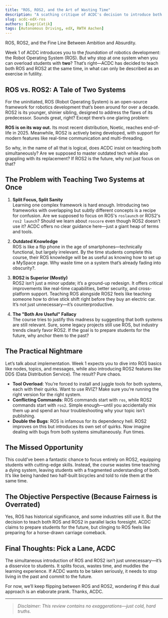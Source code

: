 ```yaml
---
title: "ROS, ROS2, and the Art of Wasting Time"
description: "A scathing critique of ACDC's decision to introduce both ROS and ROS2 in Week 1—because who doesn’t love learning outdated tech alongside its replacement?"
slug: acdc-edX-ros
authors: [CagriCatik]
tags: [Autonomous Driving, edX, RWTH Aachen]
---
```


ROS, ROS2, and the Fine Line Between Ambition and Absurdity. 


<!-- truncate -->

Week 1 of ACDC introduces you to the *foundation* of robotics development: the Robot Operating System (ROS). But why stop at one system when you can overload students with **two**? That’s right—ACDC has decided to teach both ROS and ROS2 at the same time, in what can only be described as an exercise in futility.

## ROS vs. ROS2: A Tale of Two Systems

For the uninitiated, ROS (Robot Operating System) is an open-source framework for robotics development that’s been around for over a decade. ROS2 is its younger, shinier sibling, designed to address the flaws of its predecessor. Sounds great, right? Except there’s one glaring problem:

**ROS is on its way out.** Its most recent distribution, Noetic, reaches end-of-life in 2025. Meanwhile, ROS2 is actively being developed, with support for modern features like real-time communication and multi-threading.

So why, in the name of all that is logical, does ACDC insist on teaching both simultaneously? Are we supposed to master outdated tech while also grappling with its replacement? If ROS2 is the future, why not just focus on that?

## The Problem with Teaching Two Systems at Once

1. **Split Focus, Split Sanity**  
   Learning one complex framework is hard enough. Introducing two frameworks with overlapping but subtly different concepts is a recipe for confusion. Are we supposed to focus on ROS's `roslaunch` or ROS2's `ros2 launch`? Should we learn about `roscore` even though ROS2 doesn’t use it? ACDC offers no clear guidance here—just a giant heap of terms and tools.

2. **Outdated Knowledge**  
   ROS is like a flip phone in the age of smartphones—technically functional, but largely irrelevant. By the time students complete this course, their ROS knowledge will be as useful as knowing how to set up a MySpace page. Why waste time on a system that’s already fading into obscurity?.

3. **ROS2 is Superior (Mostly)**  
   ROS2 isn’t just a minor update; it’s a ground-up redesign. It offers critical improvements like real-time capabilities, better security, and cross-platform support. Teaching ROS alongside ROS2 feels like teaching someone how to drive stick shift right before they buy an electric car. It’s not just unnecessary—it’s counterproductive.

4. **The "Both Are Useful" Fallacy**  
   The course tries to justify this madness by suggesting that both systems are still relevant. Sure, some legacy projects still use ROS, but industry trends clearly favor ROS2. If the goal is to prepare students for the future, why anchor them to the past?

## The Practical Nightmare

Let’s talk about implementation. Week 1 expects you to dive into ROS basics like nodes, topics, and messages, while also introducing ROS2 features like DDS (Data Distribution Service). The result? Pure chaos.

- **Tool Overload**: You’re forced to install and juggle tools for both systems, each with their quirks. Want to use RVIZ? Make sure you’re running the right version for the right system.
- **Conflicting Commands**: ROS commands start with `ros`, while ROS2 commands start with `ros2`. Simple enough—until you accidentally mix them up and spend an hour troubleshooting why your topic isn’t publishing.
- **Double the Bugs**: ROS is infamous for its dependency hell. ROS2 improves on this but introduces its own set of quirks. Now imagine dealing with bugs from both systems simultaneously. Fun times.

## The Missed Opportunity

This could’ve been a fantastic chance to focus entirely on ROS2, equipping students with cutting-edge skills. Instead, the course wastes time teaching a dying system, leaving students with a fragmented understanding of both. It’s like being handed two half-built bicycles and told to ride them at the same time.

## The Objective Perspective (Because Fairness is Overrated)

Yes, ROS has historical significance, and some industries still use it. But the decision to teach both ROS and ROS2 in parallel lacks foresight. ACDC claims to prepare students for the future, but clinging to ROS feels like preparing for a horse-drawn carriage comeback.

## Final Thoughts: Pick a Lane, ACDC

The simultaneous introduction of ROS and ROS2 isn’t just unnecessary—it’s a disservice to students. It splits focus, wastes time, and muddles the learning experience. If ACDC wants to be taken seriously, it needs to stop living in the past and commit to the future.

For now, we’ll keep flipping between ROS and ROS2, wondering if this dual approach is an elaborate prank. Thanks, ACDC.

---

> *Disclaimer: This review contains no exaggerations—just cold, hard truths.*

